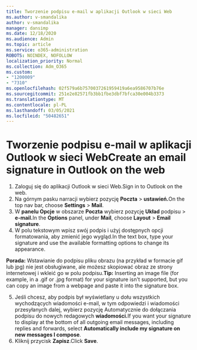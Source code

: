 ```yaml
---
title: Tworzenie podpisu e-mail w aplikacji Outlook w sieci Web
ms.author: v-smandalika
author: v-smandalika
manager: dansimp
ms.date: 12/18/2020
ms.audience: Admin
ms.topic: article
ms.service: o365-administration
ROBOTS: NOINDEX, NOFOLLOW
localization_priority: Normal
ms.collection: Adm_O365
ms.custom:
- "1200009"
- "7310"
ms.openlocfilehash: 02f579a6b7570037261959419a6ea9586707b76e
ms.sourcegitcommit: 251e2e82571fb3bb1fbe3dbf7bfca30e004b3373
ms.translationtype: MT
ms.contentlocale: pl-PL
ms.lasthandoff: 03/05/2021
ms.locfileid: "50482651"
---
```

# <a name="create-an-email-signature-in-outlook-on-the-web"></a><span data-ttu-id="b8018-102">Tworzenie podpisu e-mail w aplikacji Outlook w sieci Web</span><span class="sxs-lookup"><span data-stu-id="b8018-102">Create an email signature in Outlook on the web</span></span>

1. <span data-ttu-id="b8018-103">Zaloguj się do aplikacji Outlook w sieci Web.</span><span class="sxs-lookup"><span data-stu-id="b8018-103">Sign in to Outlook on the web.</span></span>
2. <span data-ttu-id="b8018-104">Na górnym pasku narracji wybierz pozycję **Poczta**  >  **ustawień.**</span><span class="sxs-lookup"><span data-stu-id="b8018-104">On the top nav bar, choose **Settings** > **Mail**.</span></span>
3. <span data-ttu-id="b8018-105">W **panelu Opcje** w obszarze **Poczta** wybierz pozycję **Układ** podpisu  >  **e-mail.**</span><span class="sxs-lookup"><span data-stu-id="b8018-105">In the **Options** panel, under **Mail**, choose **Layout** > **Email signature**.</span></span>
4. <span data-ttu-id="b8018-106">W polu tekstowym wpisz swój podpis i użyj dostępnych opcji formatowania, aby zmienić jego wygląd.</span><span class="sxs-lookup"><span data-stu-id="b8018-106">In the text box, type your signature and use the available formatting options to change its appearance.</span></span>

<span data-ttu-id="b8018-107">**Porada:** Wstawianie do podpisu pliku obrazu (na przykład w formacie gif lub jpg) nie jest obsługiwane, ale możesz skopiować obraz ze strony internetowej i wkleić go w polu podpisu.</span><span class="sxs-lookup"><span data-stu-id="b8018-107">**Tip:** Inserting an image file (for example, in a .gif or .jpg format) for your signature isn't supported, but you can copy an image from a webpage and paste it into the signature box.</span></span>

5. <span data-ttu-id="b8018-108">Jeśli chcesz, aby podpis był wyświetlany u dołu wszystkich wychodzących wiadomości e-mail, w tym odpowiedzi i wiadomości przesyłanych dalej, wybierz pozycję Automatycznie do dołączania podpisu do nowych redagowych **wiadomości.**</span><span class="sxs-lookup"><span data-stu-id="b8018-108">If you want your signature to display at the bottom of all outgoing email messages, including replies and forwards, select **Automatically include my signature on new messages I compose**.</span></span>
6. <span data-ttu-id="b8018-109">Kliknij przycisk **Zapisz**.</span><span class="sxs-lookup"><span data-stu-id="b8018-109">Click **Save**.</span></span>
